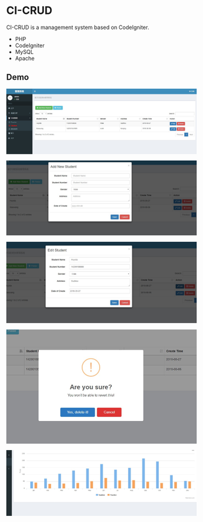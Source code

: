 # CI-CRUD

CI-CRUD is a management system based on CodeIgniter.

- PHP
- CodeIgniter
- MySQL
- Apache

## Demo

![student_main](doc\img\student_main.jpg)



![add_new_student](doc\img\add_new_student.jpg)



![edit_student](doc\img\edit_student.jpg)



![delete_student](doc\img\delete_student.jpg)



![charts](doc\img\charts.jpg)